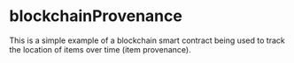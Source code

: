 # blockchainProvenance
This is a simple example of a blockchain smart contract being used to track the location of items over time (item provenance).
